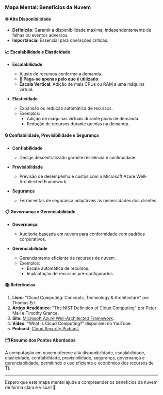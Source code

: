 ### Mapa Mental: Benefícios da Nuvem

#### 🌐 Alta Disponibilidade
- **Definição**: Garantir a disponibilidade máxima, independentemente de falhas ou eventos adversos.
- **Importância**: Essencial para operações críticas.

#### 📈 Escalabilidade e Elasticidade
- **Escalabilidade**
  - Ajuste de recursos conforme a demanda.
  - 📝 **Paga-se apenas pelo que é utilizado**.
  - **Escala Vertical**: Adição de mais CPUs ou RAM a uma máquina virtual.

- **Elasticidade**
  - Expansão ou redução automática de recursos.
  - Exemplos:
    - Adição de máquinas virtuais durante picos de demanda.
    - Redução de recursos durante quedas na demanda.

#### 🔒 Confiabilidade, Previsibilidade e Segurança
- **Confiabilidade**
  - Design descentralizado garante resiliência e continuidade.
  
- **Previsibilidade**
  - Previsão de desempenho e custos com o Microsoft Azure Well-Architected Framework.
  
- **Segurança**
  - Ferramentas de segurança adaptáveis às necessidades dos clientes.

#### 📋 Governança e Gerenciabilidade
- **Governança**
  - Auditoria baseada em nuvem para conformidade com padrões corporativos.
  
- **Gerenciabilidade**
  - Gerenciamento eficiente de recursos de nuvem.
  - Exemplos:
    - Escala automática de recursos.
    - Implantação de recursos pré-configurados.

#### 📚 Referências
1. **Livro**: "Cloud Computing: Concepts, Technology & Architecture" por Thomas Erl.
2. **Artigo Acadêmico**: "The NIST Definition of Cloud Computing" por Peter Mell e Timothy Grance.
3. **Site**: [Microsoft Azure Well-Architected Framework](https://azure.microsoft.com/en-us/resources/cloud-adoption-framework/ready/azure-setup-guide/well-architected/).
4. **Vídeo**: "What is Cloud Computing?" disponível no YouTube.
5. **Podcast**: [Cloud Security Podcast](https://cloudsecuritypodcast.tv/).

#### 🗂 Resumo dos Pontos Abordados
A computação em nuvem oferece alta disponibilidade, escalabilidade, elasticidade, confiabilidade, previsibilidade, segurança, governança e gerenciabilidade, permitindo o uso eficiente e econômico dos recursos de TI.

---

Espero que este mapa mental ajude a compreender os benefícios da nuvem de forma clara e visual! 🚀
